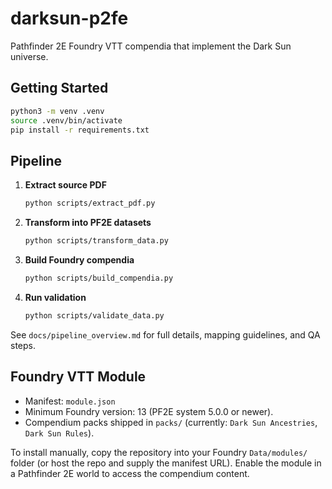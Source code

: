 # darksun-p2fe

Pathfinder 2E Foundry VTT compendia that implement the Dark Sun universe.

## Getting Started

```bash
python3 -m venv .venv
source .venv/bin/activate
pip install -r requirements.txt
```

## Pipeline

1. **Extract source PDF**
   ```bash
   python scripts/extract_pdf.py
   ```

2. **Transform into PF2E datasets**
   ```bash
   python scripts/transform_data.py
   ```

3. **Build Foundry compendia**
   ```bash
   python scripts/build_compendia.py
   ```

4. **Run validation**
   ```bash
   python scripts/validate_data.py
   ```

See `docs/pipeline_overview.md` for full details, mapping guidelines, and QA steps.

## Foundry VTT Module

- Manifest: `module.json`
- Minimum Foundry version: 13 (PF2E system 5.0.0 or newer).
- Compendium packs shipped in `packs/` (currently: `Dark Sun Ancestries`, `Dark Sun Rules`).

To install manually, copy the repository into your Foundry `Data/modules/` folder (or host the repo and supply the manifest URL). Enable the module in a Pathfinder 2E world to access the compendium content.
